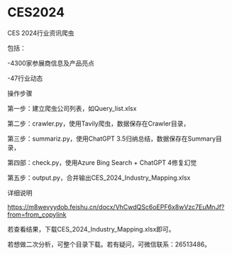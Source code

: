 # CES2024

CES 2024行业资讯爬虫

包括：
 
-4300家参展商信息及产品亮点

-47行业动态


操作步骤

第一步：建立爬虫公司列表，如Query_list.xlsx

第二步：crawler.py，使用Tavily爬虫，数据保存在Crawler目录，

第三步：summariz.py，使用ChatGPT 3.5归纳总结，数据保存在Summary目录，

第四部：check.py，使用Azure Bing Search + ChatGPT 4修复幻觉

第五步：output.py，合并输出CES_2024_Industry_Mapping.xlsx

详细说明

https://m8wevyydob.feishu.cn/docx/VhCwdQSc6oEPF6x8wVzc7EuMnJf?from=from_copylink


若查看结果，下载CES_2024_Industry_Mapping.xlsx即可。

若想做二次分析，可整个目录下载。若有疑问，可微信联系：26513486。
